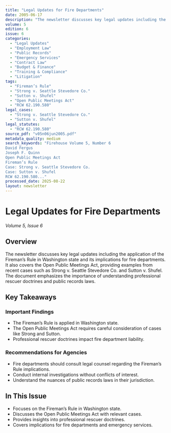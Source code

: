 ```yaml
---
title: "Legal Updates for Fire Departments"
date: 2005-06-17
description: "The newsletter discusses key legal updates including the application of the Fireman’s Rule in Washington state and its implications for fire departments. It also covers the Open Public Meetings Act, providing examples from recent cases such as Strong v. Seattle Stevedore Co. and Sutton v. Shufel. The document emphasizes the importance of understanding professional rescuer doctrines and public records laws."
volume: 5
edition: 6
issue: 6
categories:
  - "Legal Updates"
  - "Employment Law"
  - "Public Records"
  - "Emergency Services"
  - "Contract Law"
  - "Budget & Finance"
  - "Training & Compliance"
  - "Litigation"
tags:
  - "Fireman’s Rule"
  - "Strong v. Seattle Stevedore Co."
  - "Sutton v. Shufel"
  - "Open Public Meetings Act"
  - "RCW 62.190.580"
legal_cases:
  - "Strong v. Seattle Stevedore Co."
  - "Sutton v. Shufel"
legal_statutes:
  - "RCW 62.190.580"
source_pdf: "v05n06jun2005.pdf"
metadata_quality: medium
search_keywords: "Firehouse Volume 5, Number 6
David Fergus
Joseph F. Quinn
Open Public Meetings Act
Fireman’s Rule
Case: Strong v. Seattle Stevedore Co.
Case: Sutton v. Shufel
RCW 62.190.580..."
processed_date: 2025-08-22
layout: newsletter
---
```


# Legal Updates for Fire Departments

*Volume 5, Issue 6*

## Overview

The newsletter discusses key legal updates including the application of the Fireman’s Rule in Washington state and its implications for fire departments. It also covers the Open Public Meetings Act, providing examples from recent cases such as Strong v. Seattle Stevedore Co. and Sutton v. Shufel. The document emphasizes the importance of understanding professional rescuer doctrines and public records laws.

## Key Takeaways

### Important Findings

- The Fireman’s Rule is applied in Washington state.
- The Open Public Meetings Act requires careful consideration of cases like Strong and Sutton.
- Professional rescuer doctrines impact fire department liability.

### Recommendations for Agencies

- Fire departments should consult legal counsel regarding the Fireman’s Rule implications.
- Conduct internal investigations without conflicts of interest.
- Understand the nuances of public records laws in their jurisdiction.

## In This Issue

- Focuses on the Fireman’s Rule in Washington state.
- Discusses the Open Public Meetings Act with relevant cases.
- Provides insights into professional rescuer doctrines.
- Covers implications for fire departments and emergency services.

